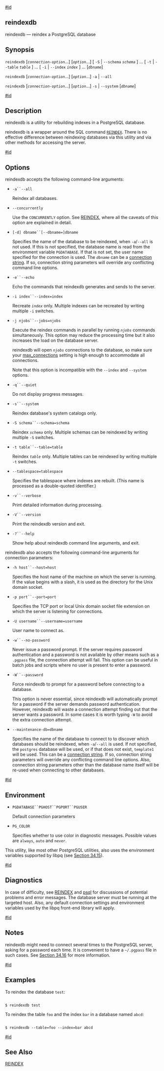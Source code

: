 [#id](#APP-REINDEXDB)

## reindexdb

reindexdb — reindex a PostgreSQL database

## Synopsis

`reindexdb` \[*`connection-option`*...] \[*`option`*...] \[ `-S` | `--schema` *`schema`* ] ... \[ `-t` | `--table` *`table`* ] ... \[ `-i` | `--index` *`index`* ] ... \[*`dbname`*]

`reindexdb` \[*`connection-option`*...] \[*`option`*...] `-a` | `--all`

`reindexdb` \[*`connection-option`*...] \[*`option`*...] `-s` | `--system` \[*`dbname`*]

[#id](#id-1.9.4.21.5)

## Description

reindexdb is a utility for rebuilding indexes in a PostgreSQL database.

reindexdb is a wrapper around the SQL command [`REINDEX`](sql-reindex). There is no effective difference between reindexing databases via this utility and via other methods for accessing the server.

[#id](#id-1.9.4.21.6)

## Options

reindexdb accepts the following command-line arguments:

* `-a``--all`

  Reindex all databases.

* `--concurrently`

  Use the `CONCURRENTLY` option. See [REINDEX](sql-reindex), where all the caveats of this option are explained in detail.

* `[-d] dbname``[--dbname=]dbname`

  Specifies the name of the database to be reindexed, when `-a`/`--all` is not used. If this is not specified, the database name is read from the environment variable `PGDATABASE`. If that is not set, the user name specified for the connection is used. The *`dbname`* can be a [connection string](libpq-connect#LIBPQ-CONNSTRING). If so, connection string parameters will override any conflicting command line options.

* `-e``--echo`

  Echo the commands that reindexdb generates and sends to the server.

* `-i index``--index=index`

  Recreate *`index`* only. Multiple indexes can be recreated by writing multiple `-i` switches.

* `-j njobs``--jobs=njobs`

  Execute the reindex commands in parallel by running *`njobs`* commands simultaneously. This option may reduce the processing time but it also increases the load on the database server.

  reindexdb will open *`njobs`* connections to the database, so make sure your [max\_connections](runtime-config-connection#GUC-MAX-CONNECTIONS) setting is high enough to accommodate all connections.

  Note that this option is incompatible with the `--index` and `--system` options.

* `-q``--quiet`

  Do not display progress messages.

* `-s``--system`

  Reindex database's system catalogs only.

* `-S schema``--schema=schema`

  Reindex *`schema`* only. Multiple schemas can be reindexed by writing multiple `-S` switches.

* `-t table``--table=table`

  Reindex *`table`* only. Multiple tables can be reindexed by writing multiple `-t` switches.

* `--tablespace=tablespace`

  Specifies the tablespace where indexes are rebuilt. (This name is processed as a double-quoted identifier.)

* `-v``--verbose`

  Print detailed information during processing.

* `-V``--version`

  Print the reindexdb version and exit.

* `-?``--help`

  Show help about reindexdb command line arguments, and exit.

reindexdb also accepts the following command-line arguments for connection parameters:

* `-h host``--host=host`

  Specifies the host name of the machine on which the server is running. If the value begins with a slash, it is used as the directory for the Unix domain socket.

* `-p port``--port=port`

  Specifies the TCP port or local Unix domain socket file extension on which the server is listening for connections.

* `-U username``--username=username`

  User name to connect as.

* `-w``--no-password`

  Never issue a password prompt. If the server requires password authentication and a password is not available by other means such as a `.pgpass` file, the connection attempt will fail. This option can be useful in batch jobs and scripts where no user is present to enter a password.

* `-W``--password`

  Force reindexdb to prompt for a password before connecting to a database.

  This option is never essential, since reindexdb will automatically prompt for a password if the server demands password authentication. However, reindexdb will waste a connection attempt finding out that the server wants a password. In some cases it is worth typing `-W` to avoid the extra connection attempt.

* `--maintenance-db=dbname`

  Specifies the name of the database to connect to to discover which databases should be reindexed, when `-a`/`--all` is used. If not specified, the `postgres` database will be used, or if that does not exist, `template1` will be used. This can be a [connection string](libpq-connect#LIBPQ-CONNSTRING). If so, connection string parameters will override any conflicting command line options. Also, connection string parameters other than the database name itself will be re-used when connecting to other databases.

[#id](#id-1.9.4.21.7)

## Environment

* `PGDATABASE``PGHOST``PGPORT``PGUSER`

  Default connection parameters

* `PG_COLOR`

  Specifies whether to use color in diagnostic messages. Possible values are `always`, `auto` and `never`.

This utility, like most other PostgreSQL utilities, also uses the environment variables supported by libpq (see [Section 34.15](libpq-envars)).

[#id](#id-1.9.4.21.8)

## Diagnostics

In case of difficulty, see [REINDEX](sql-reindex) and [psql](app-psql) for discussions of potential problems and error messages. The database server must be running at the targeted host. Also, any default connection settings and environment variables used by the libpq front-end library will apply.

[#id](#id-1.9.4.21.9)

## Notes

reindexdb might need to connect several times to the PostgreSQL server, asking for a password each time. It is convenient to have a `~/.pgpass` file in such cases. See [Section 34.16](libpq-pgpass) for more information.

[#id](#id-1.9.4.21.10)

## Examples

To reindex the database `test`:

```

$ reindexdb test
```

To reindex the table `foo` and the index `bar` in a database named `abcd`:

```

$ reindexdb --table=foo --index=bar abcd
```

[#id](#id-1.9.4.21.11)

## See Also

[REINDEX](sql-reindex)